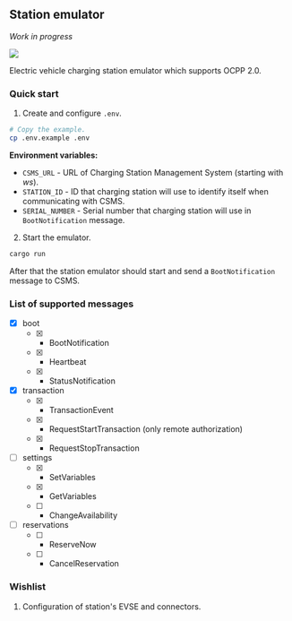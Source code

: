 ## Station emulator
*Work in progress*

![](https://github.com/romfrolov/station-emulator/workflows/build/badge.svg)

Electric vehicle charging station emulator which supports OCPP 2.0.

### Quick start

1. Create and configure `.env`.

```bash
# Copy the example.
cp .env.example .env
```

**Environment variables:**

- `CSMS_URL` - URL of Charging Station Management System (starting with *ws*).
- `STATION_ID` - ID that charging station will use to identify itself when communicating with CSMS.
- `SERIAL_NUMBER` - Serial number that charging station will use in `BootNotification` message.

2. Start the emulator.

```bash
cargo run
```

After that the station emulator should start and send a `BootNotification` message to CSMS.

### List of supported messages

- [x] boot
  - [x] - BootNotification
  - [x] - Heartbeat
  - [x] - StatusNotification
- [x] transaction
  - [x] - TransactionEvent
  - [x] - RequestStartTransaction (only remote authorization)
  - [x] - RequestStopTransaction
- [ ] settings
  - [x] - SetVariables
  - [x] - GetVariables
  - [ ] - ChangeAvailability
- [ ] reservations
  - [ ] - ReserveNow
  - [ ] - CancelReservation

### Wishlist

1. Configuration of station's EVSE and connectors.
